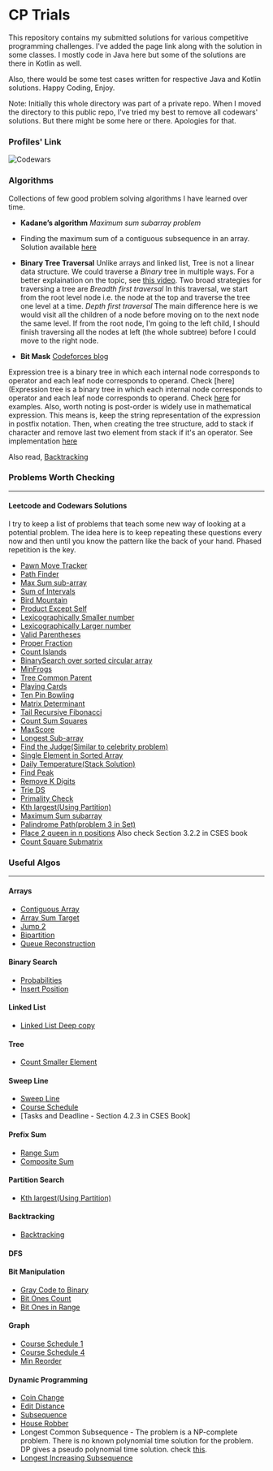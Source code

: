 # CP Trials

This repository contains my submitted solutions for various competitive programming challenges.
I've added the page link along with the solution in some classes.
I mostly code in Java here but some of the solutions are there in Kotlin as well.

Also, there would be some test cases written for respective Java and Kotlin solutions.
Happy Coding, Enjoy.

Note: Initially this whole directory was part of a private repo. When I moved the directory to this public repo, I've tried my best to remove all codewars' solutions.
But there might be some here or there. Apologies for that.


### Profiles' Link

![Codewars](https://www.codewars.com/users/Shashi-Bhushan/badges/large)

### Algorithms
Collections of few good problem solving algorithms I have learned over time.

- **Kadane’s algorithm**
*Maximum sum subarray problem*
- Finding the maximum sum of a contiguous subsequence in an array.
Solution available [here](https://github.com/Shashi-Bhushan/trials/blob/master/cp-trials/src/main/java/in/shabhushan/cp_trials/search/MaximumSumSubarray.javaa)


- **Binary Tree Traversal**
Unlike arrays and linked list, Tree is not a linear data structure. We could traverse a *Binary* tree in multiple ways.
For  a better explaination on the topic, see [this video](https://www.youtube.com/watch?v=9RHO6jU--GU).
Two broad strategies for traversing a tree are
*Breadth first traversal*
In this traversal, we start from the root level node i.e. the node at the top and traverse the tree one level at a time.
*Depth first traversal*
The main difference here is we would visit all the children of a node before moving on to the next node the same level. If from the root node, I'm going to the left child, I should finish traversing all the nodes at left (the whole subtree) before I could move to the right node.

- **Bit Mask**
[Codeforces blog](https://codeforces.com/blog/entry/18169)

Expression tree is a binary tree in which each internal node corresponds to operator and each leaf node corresponds to operand. Check [here](Expression tree is a binary tree in which each internal node corresponds to operator and each leaf node corresponds to operand. Check [here](https://www.geeksforgeeks.org/expression-tree/) for examples.
Also, worth noting is post-order is widely use in mathematical expression. This means is, keep the string representation of the expression in postfix notation.
Then, when creating the tree structure, add to stack if character and remove last two element from stack if it's an operator. See implementation [here](https://github.com/Shashi-Bhushan/trials/blob/master/cp-trials/src/main/kotlin/in/shabhushan/cp_trials/tree/expressionTree.kt)

Also read, [Backtracking](src/main/kotlin/in/shabhushan/cp_trials/dsbook/methods/backtracking/README.md)

### Problems Worth Checking

------------------------------

#### Leetcode and Codewars Solutions

I try to keep a list of problems that teach some new way of looking at a potential problem.
The idea here is to keep repeating these questions every now and then until you know the pattern like the back of your hand.
Phased repetition is the key.

- [Pawn Move Tracker](https://github.com/Shashi-Bhushan/trials/blob/master/cp-trials/src/main/java/in/shabhushan/cp_trials/string/logic/PawnMoveTracker.java)
- [Path Finder](https://github.com/Shashi-Bhushan/trials/blob/master/cp-trials/src/main/java/in/shabhushan/cp_trials/dsbook/methods/backtracking/PathFinder.java)
- [Max Sum sub-array](https://github.com/Shashi-Bhushan/trials/blob/master/cp-trials/src/main/java/in/shabhushan/cp_trials/math/logic/MaxSumSubarray.java)
- [Sum of Intervals](https://github.com/Shashi-Bhushan/trials/blob/master/cp-trials/src/main/java/in/shabhushan/cp_trials/math/logic/SumofIntervals.java)
- [Bird Mountain](https://codewars.com/kata/5c09ccc9b48e912946000157/solutions/java/all/best_practice)
- [Product Except Self](https://github.com/Shashi-Bhushan/trials/blob/master/cp-trials/src/main/java/in/shabhushan/cp_trials/math/fundamental/ProductExceptSelf.java)
- [Lexicographically Smaller number](https://github.com/Shashi-Bhushan/trials/blob/master/cp-trials/src/main/java/in/shabhushan/cp_trials/math/fundamental/NextSmaller.java)
- [Lexicographically Larger number](https://github.com/Shashi-Bhushan/trials/blob/master/cp-trials/src/main/java/in/shabhushan/cp_trials/math/fundamental/NextBigger.java)
- [Valid Parentheses](https://github.com/Shashi-Bhushan/trials/blob/master/cp-trials/src/main/java/in/shabhushan/cp_trials/string/ValidParentheses.java)
- [Proper Fraction](https://github.com/Shashi-Bhushan/trials/blob/master/cp-trials/src/main/java/in/shabhushan/cp_trials/math/logic/ProperFractions.java)
- [Count Islands](https://github.com/Shashi-Bhushan/trials/blob/master/cp-trials/src/main/java/in/shabhushan/cp_trials/dsbook/methods/dfs/CountIslands.java)
- [BinarySearch over sorted circular array](https://github.com/Shashi-Bhushan/trials/blob/master/cp-trials/src/main/java/in/shabhushan/cp_trials/dsbook/methods/search/BinarySearch.java)
- [MinFrogs](https://github.com/Shashi-Bhushan/trials/blob/master/cp-trials/src/main/java/in/shabhushan/cp_trials/contest/Weekly185.java#minNumberOfFrogs)
- [Tree Common Parent](https://github.com/Shashi-Bhushan/trials/blob/master/cp-trials/src/main/java/in/shabhushan/cp_trials/tree/CommonParent.java)
- [Playing Cards](https://github.com/Shashi-Bhushan/trials/blob/master/cp-trials/src/main/java/in/shabhushan/cp_trials/string/logic/PlayingCards.java)
- [Ten Pin Bowling](https://github.com/Shashi-Bhushan/trials/blob/master/cp-trials/src/main/java/in/shabhushan/cp_trials/math/logic/TenPinBowling.java)
- [Matrix Determinant](https://github.com/Shashi-Bhushan/trials/blob/master/cp-trials/src/main/java/in/shabhushan/cp_trials/math/algebra/Matrix.java)
- [Tail Recursive Fibonacci](https://github.com/Shashi-Bhushan/trials/blob/master/cp-trials/src/main/java/in/shabhushan/cp_trials/math/fundamental/Fibonacci.java)
- [Count Sum Squares](https://github.com/Shashi-Bhushan/trials/blob/master/cp-trials/src/main/java/in/shabhushan/cp_trials/math/algebra/SumOfSquares.java)
- [MaxScore](https://github.com/Shashi-Bhushan/trials/blob/master/cp-trials/src/main/java/in/shabhushan/cp_trials/contest/Weekly186.java)
- [Longest Sub-array](https://github.com/Shashi-Bhushan/trials/blob/master/cp-trials/src/main/java/in/shabhushan/cp_trials/contest/Weekly187.java)
- [Find the Judge(Similar to celebrity problem)](https://github.com/Shashi-Bhushan/trials/blob/master/cp-trials/src/main/java/in/shabhushan/cp_trials/logic/CelebrityProblem.java)
- [Single Element in Sorted Array](https://github.com/Shashi-Bhushan/trials/blob/master/cp-trials/src/main/java/in/shabhushan/cp_trials/math/logic/SingleElementInSortedArray.java)
- [Daily Temperature(Stack Solution)](https://github.com/Shashi-Bhushan/trials/blob/master/cp-trials/src/main/java/in/shabhushan/cp_trials/math/logic/DailyTemperature.java)
- [Find Peak](https://github.com/Shashi-Bhushan/trials/blob/master/cp-trials/src/main/java/in/shabhushan/cp_trials/binarySearch/FindPeakElement.java)
- [Remove K Digits](https://github.com/Shashi-Bhushan/trials/blob/master/cp-trials/src/main/java/in/shabhushan/cp_trials/stack/RemoveKDigits.java)
- [Trie DS](https://github.com/Shashi-Bhushan/trials/blob/master/cp-trials/src/main/java/in/shabhushan/cp_trials/tree/Trie.java)
- [Primality Check](https://github.com/Shashi-Bhushan/trials/blob/master/cp-trials/src/main/java/in/shabhushan/cp_trials/search/PrimeNumberCheck.java)
- [Kth largest(Using Partition)](https://github.com/Shashi-Bhushan/trials/blob/master/cp-trials/src/main/java/in/shabhushan/cp_trials/search/KthLargestElement.java)
- [Maximum Sum subarray](https://github.com/Shashi-Bhushan/trials/blob/master/cp-trials/src/main/java/in/shabhushan/cp_trials/search/MaximumSumSubarray.java)
- [Palindrome Path(problem 3 in Set)](https://github.com/Shashi-Bhushan/trials/blob/master/cp-trials/src/main/java/in/shabhushan/cp_trials/competition/leetcode/Weekly190.java)
- [Place 2 queen in n positions](https://codereview.stackexchange.com/questions/152545/2-queens-on-n-x-n-board) Also check Section 3.2.2 in CSES book
- [Count Square Submatrix](https://leetcode.com/problems/count-square-submatrices-with-all-ones/discuss/643429/Python-DP-Solution-%2B-Thinking-Process-Diagrams-(O(mn)-runtime-O(1)-space))


### Useful Algos

-----------------

#### Arrays
- [Contiguous Array](https://github.com/Shashi-Bhushan/trials/blob/master/cp-trials/src/main/java/in/shabhushan/cp_trials/array/ContiguousArray.java)
- [Array Sum Target](https://github.com/Shashi-Bhushan/trials/blob/master/cp-trials/src/main/java/in/shabhushan/cp_trials/array/ArraySumTarget.java)
- [Jump 2](https://github.com/Shashi-Bhushan/trials/blob/master/cp-trials/src/main/java/in/shabhushan/cp_trials/array/JumpGame2.java)
- [Bipartition](https://github.com/Shashi-Bhushan/trials/blob/master/cp-trials/src/main/java/in/shabhushan/cp_trials/array/Bipartition.java)
- [Queue Reconstruction](https://github.com/Shashi-Bhushan/trials/blob/master/cp-trials/src/main/java/in/shabhushan/cp_trials/array/QueueReconstruction.java)

#### Binary Search
- [Probabilities](https://github.com/Shashi-Bhushan/trials/blob/master/cp-trials/src/main/java/in/shabhushan/cp_trials/binarySearch/Probabilities.java)
- [Insert Position](https://leetcode.com/problems/search-insert-position/)

#### Linked List
- [Linked List Deep copy](https://github.com/Shashi-Bhushan/trials/blob/master/cp-trials/src/main/java/in/shabhushan/cp_trials/linked_list/CopyRandomDoubleList.java)

#### Tree
- [Count Smaller Element](https://github.com/Shashi-Bhushan/trials/blob/master/cp-trials/src/main/java/in/shabhushan/cp_trials/tree/CountSmallerThan.java)

#### Sweep Line
- [Sweep Line](https://github.com/Shashi-Bhushan/trials/blob/master/cp-trials/src/main/java/in/shabhushan/cp_trials/sweepline/RightInterval.java)
- [Course Schedule](https://github.com/Shashi-Bhushan/trials/blob/master/cp-trials/src/main/java/in/shabhushan/cp_trials/sweepline/CourseSchedule.java)
- [Tasks and Deadline - Section 4.2.3 in CSES Book]

#### Prefix Sum
- [Range Sum](https://github.com/Shashi-Bhushan/trials/blob/master/cp-trials/src/main/java/in/shabhushan/cp_trials/prefix_sum/NumArray.java)
- [Composite Sum](https://github.com/Shashi-Bhushan/trials/blob/master/cp-trials/src/main/java/in/shabhushan/cp_trials/prefix_sum/CompositeNumbersSum.java)

#### Partition Search
- [Kth largest(Using Partition)](https://github.com/Shashi-Bhushan/trials/blob/master/cp-trials/src/main/java/in/shabhushan/cp_trials/search/KthLargestElement.java)

#### Backtracking
- [Backtracking](https://github.com/Shashi-Bhushan/trials/blob/master/cp-trials/src/main/java/in/shabhushan/cp_trials/backtracking/README.md)

#### DFS


#### Bit Manipulation
- [Gray Code to Binary](https://github.com/Shashi-Bhushan/trials/blob/master/cp-trials/src/main/java/in/shabhushan/cp_trials/math/fundamental/MysteryFunction.java)
- [Bit Ones Count](https://github.com/Shashi-Bhushan/trials/blob/master/cp-trials/src/main/java/in/shabhushan/cp_trials/bits/CountBits.java)
- [Bit Ones in Range](https://github.com/Shashi-Bhushan/trials/blob/master/cp-trials/src/main/java/in/shabhushan/cp_trials/math/logic/BitCount.java)

#### Graph
- [Course Schedule 1](https://github.com/Shashi-Bhushan/trials/blob/master/cp-trials/src/main/java/in/shabhushan/cp_trials/dfs/CourseSchedule.java)
- [Course Schedule 4](https://github.com/Shashi-Bhushan/trials/blob/master/cp-trials/src/main/java/in/shabhushan/cp_trials/graph/CourseScheduleIV.java)
- [Min Reorder](https://github.com/Shashi-Bhushan/trials/blob/master/cp-trials/src/main/java/in/shabhushan/cp_trials/graph/MinimumReorder.java)

#### Dynamic Programming
- [Coin Change](https://github.com/Shashi-Bhushan/trials/blob/master/cp-trials/src/main/java/in/shabhushan/cp_trials/dynamic_programming/CoinChange.java)
- [Edit Distance](https://github.com/Shashi-Bhushan/trials/blob/master/cp-trials/src/main/java/in/shabhushan/cp_trials/dynamic_programming/EditDistance.java)
- [Subsequence](https://github.com/Shashi-Bhushan/trials/blob/master/cp-trials/src/main/java/in/shabhushan/cp_trials/dynamic_programming/Subsequence.java)
- [House Robber](https://github.com/Shashi-Bhushan/trials/blob/master/cp-trials/src/main/java/in/shabhushan/cp_trials/dynamic_programming/HouseRobber.java)
- Longest Common Subsequence - The problem is a NP-complete problem. There is no known polynomial time solution for the problem. DP gives a pseudo polynomial time solution. check [this](https://www.geeksforgeeks.org/subset-sum-problem-dp-25/).
- [Longest Increasing Subsequence](https://github.com/Shashi-Bhushan/trials/blob/master/cp-trials/src/main/java/in/shabhushan/cp_trials/dynamic_programming/LongestIncreasingSubsequence.java)
